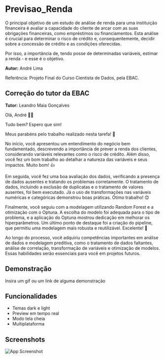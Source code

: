 # Previsao_Renda

O principal objetivo de um estudo de análise de renda para uma instituição financeira é avaliar a capacidade do cliente de arcar com as suas obrigações financeiras, como empréstimos ou financiamentos. Esta análise é crucial para determinar o risco de crédito e, consequentemente, decidir sobre a concessão de crédito e as condições oferecidas.

Por isso, a importância de, tendo posse de determinadas variáveis, estimar a renda - e esse é o objetivo.

**Autor:** André Lima

Referência: Projeto Final do Curso Cientista de Dados, pela EBAC.

## Correção do tutor da EBAC
**Tutor:** Leandro Maia Gonçalves

Olá, André 👋😄

Tudo bem? Espero que sim! 

Meus parabéns pelo trabalho realizado nesta tarefa! 👏

No início, você apresentou um entendimento do negócio bem fundamentado, descrevendo a importância de prever a renda dos clientes, considerando variáveis relevantes como o risco de crédito. Além disso, você fez um bom trabalho ao detalhar a natureza das variáveis e seus impactos. Muito bom! 👍

Em seguida, você fez uma boa avaliação dos dados, verificando a presença de dados ausentes e tratando os problemas corretamente. O tratamento de dados, incluindo a exclusão de duplicatas e o tratamento de valores ausentes, foi bem executado. Já o uso de transformações nas variáveis numéricas e categóricas demonstrou boas práticas. Ótimo trabalho! 😊

Finalmente, você seguiu com a modelagem utilizando Random Forest e a otimização com o Optuna. A escolha do modelo foi adequada para o tipo de problema, e a aplicação do Optuna mostrou dedicação em melhorar os hiperparâmetros. Um último ponto de destaque foi a criação do pipeline, que permitiu uma modelagem mais robusta e reutilizável. Excelente! 🌟

Ao longo do processo, você adquiriu competências importantes em análise de dados e modelagem preditiva, como o tratamento de dados faltantes, análise de correlação, transformação de variáveis e otimização de modelos. Essas habilidades serão essenciais para você em projetos futuros. 

##
## Demonstração

Insira um gif ou um link de alguma demonstração


## Funcionalidades

- Temas dark e light
- Preview em tempo real
- Modo tela cheia
- Multiplataforma


## Screenshots

![App Screenshot](https://via.placeholder.com/468x300?text=App+Screenshot+Here)

